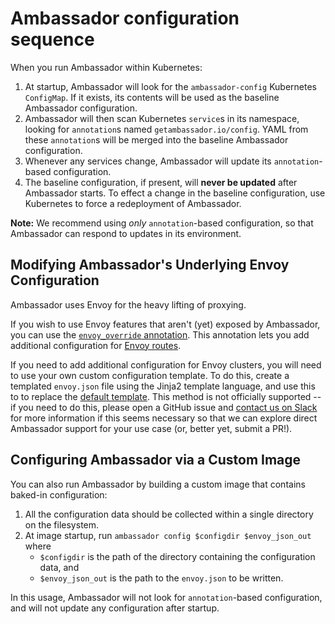 # Ambassador configuration sequence

When you run Ambassador within Kubernetes:

1. At startup, Ambassador will look for the `ambassador-config` Kubernetes `ConfigMap`. If it exists, its contents will be used as the baseline Ambassador configuration.
2. Ambassador will then scan Kubernetes `service`s in its namespace, looking for `annotation`s named `getambassador.io/config`. YAML from these `annotation`s will be merged into the baseline Ambassador configuration.
3. Whenever any services change, Ambassador will update its `annotation`-based configuration.
4. The baseline configuration, if present, will **never be updated** after Ambassador starts. To effect a change in the baseline configuration, use Kubernetes to force a redeployment of Ambassador.

**Note:** We recommend using _only_ `annotation`-based configuration, so that Ambassador can respond to updates in its environment.

## Modifying Ambassador's Underlying Envoy Configuration

Ambassador uses Envoy for the heavy lifting of proxying.

If you wish to use Envoy features that aren't (yet) exposed by Ambassador, you can use the [`envoy_override` annotation](mappings#using-envoy-override). This annotation lets you add additional configuration for [Envoy routes](https://www.envoyproxy.io/docs/envoy/latest/api-v1/route_config/route.html).

If you need to add additional configuration for Envoy clusters, you will need to use your own custom configuration template. To do this, create a templated `envoy.json` file using the Jinja2 template language, and use this to to  replace the [default template](https://github.com/datawire/ambassador/tree/master/ambassador/templates/envoy.j2). This method is not officially supported -- if you need to do this, please open a GitHub issue and [contact us on Slack](https://d6e.co/slack) for more information if this seems necessary so that we can explore direct Ambassador support for your use case (or, better yet, submit a PR!).

## Configuring Ambassador via a Custom Image

You can also run Ambassador by building a custom image that contains baked-in configuration:

1. All the configuration data should be collected within a single directory on the filesystem.
2. At image startup, run `ambassador config $configdir $envoy_json_out` where
   - `$configdir` is the path of the directory containing the configuration data, and
   - `$envoy_json_out` is the path to the `envoy.json` to be written.

In this usage, Ambassador will not look for `annotation`-based configuration, and will not update any configuration after startup.
